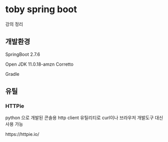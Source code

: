 <div>
  <h1>toby spring boot</h1>
  <p>강의 정리</p>
  <h2>개발환경</h2>
  <p>SpringBoot 2.7.6</p>
  <p>Open JDK 11.0.18-amzn Corretto</p>
  <p>Gradle</p>
  <h2>유틸</h2>
  <h3>HTTPie</h3>
  <p>python 으로 개발된 콘솔용 http client 유틸리티로 curl이나 브라우저 개발도구 대신 사용 가능</p>
  <p>https://httpie.io/</p>
</div>
